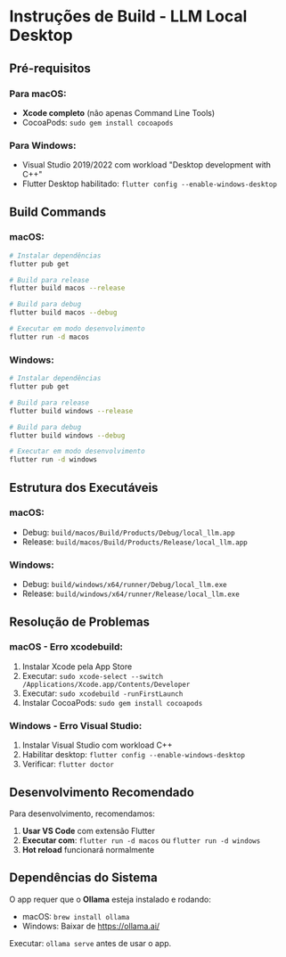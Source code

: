 # Instruções de Build - LLM Local Desktop

## Pré-requisitos

### Para macOS:
- **Xcode completo** (não apenas Command Line Tools)
- CocoaPods: `sudo gem install cocoapods`

### Para Windows:
- Visual Studio 2019/2022 com workload "Desktop development with C++"
- Flutter Desktop habilitado: `flutter config --enable-windows-desktop`

## Build Commands

### macOS:
```bash
# Instalar dependências
flutter pub get

# Build para release
flutter build macos --release

# Build para debug
flutter build macos --debug

# Executar em modo desenvolvimento
flutter run -d macos
```

### Windows:
```bash
# Instalar dependências
flutter pub get

# Build para release
flutter build windows --release

# Build para debug  
flutter build windows --debug

# Executar em modo desenvolvimento
flutter run -d windows
```

## Estrutura dos Executáveis

### macOS:
- Debug: `build/macos/Build/Products/Debug/local_llm.app`
- Release: `build/macos/Build/Products/Release/local_llm.app`

### Windows:
- Debug: `build/windows/x64/runner/Debug/local_llm.exe`
- Release: `build/windows/x64/runner/Release/local_llm.exe`

## Resolução de Problemas

### macOS - Erro xcodebuild:
1. Instalar Xcode pela App Store
2. Executar: `sudo xcode-select --switch /Applications/Xcode.app/Contents/Developer`
3. Executar: `sudo xcodebuild -runFirstLaunch`
4. Instalar CocoaPods: `sudo gem install cocoapods`

### Windows - Erro Visual Studio:
1. Instalar Visual Studio com workload C++
2. Habilitar desktop: `flutter config --enable-windows-desktop`
3. Verificar: `flutter doctor`

## Desenvolvimento Recomendado

Para desenvolvimento, recomendamos:
1. **Usar VS Code** com extensão Flutter
2. **Executar com**: `flutter run -d macos` ou `flutter run -d windows`
3. **Hot reload** funcionará normalmente

## Dependências do Sistema

O app requer que o **Ollama** esteja instalado e rodando:
- macOS: `brew install ollama`
- Windows: Baixar de https://ollama.ai/

Executar: `ollama serve` antes de usar o app.